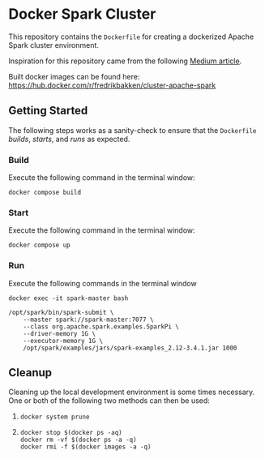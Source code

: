 # Docker Spark Cluster

This repository contains the `Dockerfile` for creating a dockerized Apache Spark cluster environment.

Inspiration for this repository came from the following [Medium article](https://dev.to/mvillarrealb/creating-a-spark-standalone-cluster-with-docker-and-docker-compose-2021-update-6l4).

Built docker images can be found here: https://hub.docker.com/r/fredrikbakken/cluster-apache-spark

## Getting Started

The following steps works as a sanity-check to ensure that the `Dockerfile` *builds*, *starts*, and *runs* as expected.

### Build

Execute the following command in the terminal window:

```shell
docker compose build
```

### Start

Execute the following command in the terminal window:

```shell
docker compose up
```

### Run

Execute the following commands in the terminal window

```shell
docker exec -it spark-master bash

/opt/spark/bin/spark-submit \
    --master spark://spark-master:7077 \
    --class org.apache.spark.examples.SparkPi \
    --driver-memory 1G \
    --executor-memory 1G \
    /opt/spark/examples/jars/spark-examples_2.12-3.4.1.jar 1000
```

## Cleanup

Cleaning up the local development environment is some times necessary. One or both of the following two methods can then be used:

1. ```shell
   docker system prune
   ```

2. ```shell
   docker stop $(docker ps -aq)
   docker rm -vf $(docker ps -a -q)
   docker rmi -f $(docker images -a -q)
   ```
